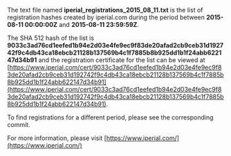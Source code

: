 The text file named **iperial_registrations_2015_08_11.txt** is the list of registration hashes created by iperial.com during the period between **2015-08-11 00:00:00Z** and **2015-08-11 23:59:59Z**.

The SHA 512 hash of the list is **9033c3ad76cd1eefed1b94e2d03e4fe9ec9f83de20afad2cb9ceb31d192742f9c4db43ca18ebcb21128b137569b4c1f7885b8b925dd1b1f24abb622147d34b91** and the registration certificate for the list can be viewed at [https://www.iperial.com/cert/9033c3ad76cd1eefed1b94e2d03e4fe9ec9f83de20afad2cb9ceb31d192742f9c4db43ca18ebcb21128b137569b4c1f7885b8b925dd1b1f24abb622147d34b91](https://www.iperial.com/cert/9033c3ad76cd1eefed1b94e2d03e4fe9ec9f83de20afad2cb9ceb31d192742f9c4db43ca18ebcb21128b137569b4c1f7885b8b925dd1b1f24abb622147d34b91).

To find registrations for a different period, please see the corresponding commit.

For more information, please visit [https://www.iperial.com/](https://www.iperial.com/)

